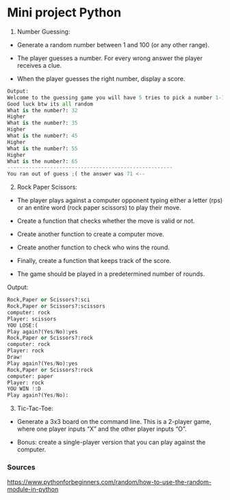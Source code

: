 # Mini project Python




1. Number Guessing:

- Generate a random number between 1 and 100 (or any other range).

- The player guesses a number. For every wrong answer the player receives a clue.

- When the player guesses the right number, display a score.

```python
Output:
Welcome to the guessing game you will have 5 tries to pick a number 1-100
Good luck btw its all random
What is the number?: 32
Higher
What is the number?: 35
Higher
What is the number?: 45
Higher
What is the number?: 55
Higher
What is the number?: 65
------------------------------------------------------
You ran out of guess ;( the answer was 71 <--


```

2. Rock Paper Scissors:

- The player plays against a computer opponent typing either a letter (rps) or an entire word (rock paper scissors) to play their move.

- Create a function that checks whether the move is valid or not.

- Create another function to create a computer move.

- Create another function to check who wins the round.

- Finally, create a function that keeps track of the score.

- The game should be played in a predetermined number of rounds.

Output:
```python
Rock,Paper or Scissors?:sci
Rock,Paper or Scissors?:scissors
computer: rock
Player: scissors
YOU LOSE:(
Play again?(Yes/No):yes
Rock,Paper or Scissors?:rock
computer: rock
Player: rock
Draw!
Play again?(Yes/No):yes
Rock,Paper or Scissors?:rock
computer: paper
Player: rock
YOU WIN !:D
Play again?(Yes/No):
```
3. Tic-Tac-Toe:

- Generate a 3x3 board on the command line.
This is a 2-player game, where one player inputs “X” and the other player inputs “O”.

- Bonus: create a single-player version that you can play against the computer.



### Sources

https://www.pythonforbeginners.com/random/how-to-use-the-random-module-in-python

